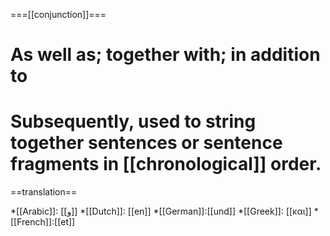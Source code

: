 ===[[conjunction]]===

# As well as; together with; in addition to
# Subsequently, used to string together sentences or sentence fragments in [[chronological]] order.

==translation==

*[[Arabic]]: [[و]]
*[[Dutch]]: [[en]]
*[[German]]:[[und]]
*[[Greek]]: [[και]]
*[[French]]:[[et]]